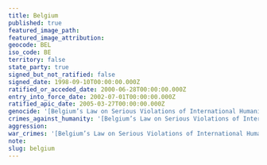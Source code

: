 ```yaml
---
title: Belgium
published: true
featured_image_path:
featured_image_attribution:
geocode: BEL
iso_code: BE
territory: false
state_party: true
signed_but_not_ratified: false
signed_date: 1998-09-10T00:00:00.000Z
ratified_or_acceded_date: 2000-06-28T00:00:00.000Z
entry_into_force_date: 2002-07-01T00:00:00.000Z
ratified_apic_date: 2005-03-27T00:00:00.000Z
genocide: '[Belgium’s Law on Serious Violations of International Humanitarian Law, Chapter 2, Article 136 bis](https://iccdb.hrlc.net/data/doc/65/keyword/46/)'
crimes_against_humanity: '[Belgium’s Law on Serious Violations of International Humanitarian Law, Chapter 2, Article 136 ter](https://iccdb.hrlc.net/data/doc/65/keyword/13/)'
aggression:
war_crimes: '[Belgium’s Law on Serious Violations of International Humanitarian Law, Chapter 2, Article 136 quater](https://iccdb.hrlc.net/data/doc/65/keyword/145/)'
note:
slug: belgium
---
```



